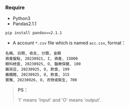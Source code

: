 ### Require
- Python3
- Pandas2.1.1
```shell
pip install pandas==2.1.1
```
- A account `*.csv` file which is named `acc.csv`, format：
```
名稱, 日期, 收支, 分類, 金額
資產盤點, 20230921, I, 資產, 15000
眼科檢查, 20230925, O, 醫療保健, 100
雜貨店, 20230925, O, 飲食, 199
義麵館, 20230925, O, 飲食, 315
寶雅, 20230926, O, 衣物或衛生, 700
```
>**PS：**
>
>'I' means 'input' and 'O' means 'output'.
